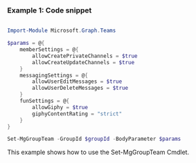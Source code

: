 ### Example 1: Code snippet

```powershell

Import-Module Microsoft.Graph.Teams

$params = @{
	memberSettings = @{
		allowCreatePrivateChannels = $true
		allowCreateUpdateChannels = $true
	}
	messagingSettings = @{
		allowUserEditMessages = $true
		allowUserDeleteMessages = $true
	}
	funSettings = @{
		allowGiphy = $true
		giphyContentRating = "strict"
	}
}

Set-MgGroupTeam -GroupId $groupId -BodyParameter $params

```
This example shows how to use the Set-MgGroupTeam Cmdlet.

